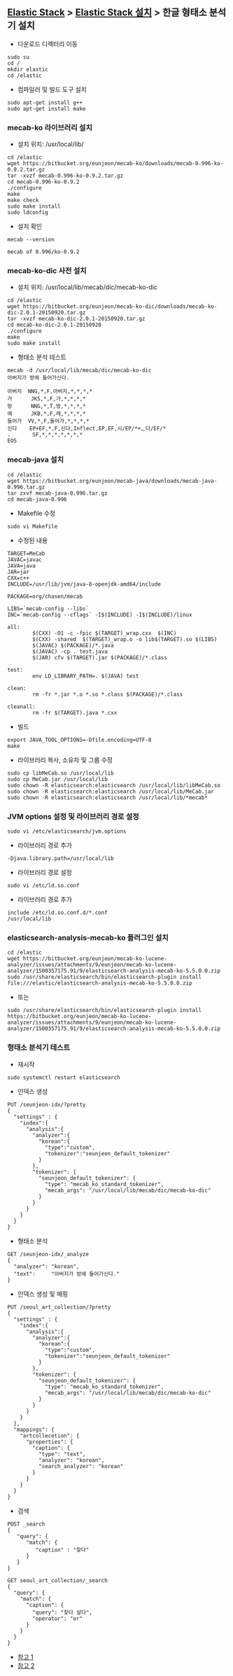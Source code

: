 ﻿## [Elastic Stack](https://github.com/colaboy2010hot/ElasticStack/blob/master/README.md) > [Elastic Stack 설치](https://github.com/colaboy2010hot/ElasticStack/blob/master/Install/README.md) > 한글 형태소 분석기 설치

* 다운로드 디렉터리 이동
```
sudo su
cd /
mkdir elastic
cd /elastic
```

* 컴파일러 및 빌드 도구 설치
```
sudo apt-get install g++
sudo apt-get install make
```

### mecab-ko 라이브러리 설치
* 설치 위치: /usr/local/lib/
```
cd /elastic
wget https://bitbucket.org/eunjeon/mecab-ko/downloads/mecab-0.996-ko-0.9.2.tar.gz
tar -xvzf mecab-0.996-ko-0.9.2.tar.gz
cd mecab-0.996-ko-0.9.2
./configure
make
make check
sudo make install
sudo ldconfig
```
* 설치 확인
```
mecab --version
```
```
mecab of 0.996/ko-0.9.2
```

### mecab-ko-dic 사전 설치
* 설치 위치: /usr/local/lib/mecab/dic/mecab-ko-dic
```
cd /elastic
wget https://bitbucket.org/eunjeon/mecab-ko-dic/downloads/mecab-ko-dic-2.0.1-20150920.tar.gz
tar -xvzf mecab-ko-dic-2.0.1-20150920.tar.gz  
cd mecab-ko-dic-2.0.1-20150920
./configure
make
sudo make install
```
* 형태소 분석 테스트
```
mecab -d /usr/local/lib/mecab/dic/mecab-ko-dic
아버지가 방에 들어가신다.
```
```
아버지  NNG,*,F,아버지,*,*,*,*
가      JKS,*,F,가,*,*,*,*
방      NNG,*,T,방,*,*,*,*
에      JKB,*,F,에,*,*,*,*
들어가  VV,*,F,들어가,*,*,*,*
신다    EP+EF,*,F,신다,Inflect,EP,EF,시/EP/*+ᆫ다/EF/*
.       SF,*,*,*,*,*,*,*
EOS
```

### mecab-java 설치

```
cd /elastic
wget https://bitbucket.org/eunjeon/mecab-java/downloads/mecab-java-0.996.tar.gz
tar zxvf mecab-java-0.996.tar.gz
cd mecab-java-0.996
```
* Makefile 수정
```
sudo vi Makefile
```
* 수정된 내용
```
TARGET=MeCab
JAVAC=javac
JAVA=java
JAR=jar
CXX=c++
INCLUDE=/usr/lib/jvm/java-8-openjdk-amd64/include

PACKAGE=org/chasen/mecab

LIBS=`mecab-config --libs`
INC=`mecab-config --cflags` -I$(INCLUDE) -I$(INCLUDE)/linux

all:
        $(CXX) -O1 -c -fpic $(TARGET)_wrap.cxx  $(INC)
        $(CXX) -shared  $(TARGET)_wrap.o -o lib$(TARGET).so $(LIBS)
        $(JAVAC) $(PACKAGE)/*.java
        $(JAVAC) -cp . test.java
        $(JAR) cfv $(TARGET).jar $(PACKAGE)/*.class

test:
        env LD_LIBRARY_PATH=. $(JAVA) test

clean:
        rm -fr *.jar *.o *.so *.class $(PACKAGE)/*.class

cleanall:
        rm -fr $(TARGET).java *.cxx
```
* 빌드
```
export JAVA_TOOL_OPTIONS=-Dfile.encoding=UTF-8
make
```
* 라이브러리 복사, 소유자 및 그룹 수정
```
sudo cp libMeCab.so /usr/local/lib
sudo cp MeCab.jar /usr/local/lib
sudo chown -R elasticsearch:elasticsearch /usr/local/lib/libMeCab.so
sudo chown -R elasticsearch:elasticsearch /usr/local/lib/MeCab.jar
sudo chown -R elasticsearch:elasticsearch /usr/local/lib/*mecab*
```

### JVM options 설정 및 라이브러리 경로 설정

```
sudo vi /etc/elasticsearch/jvm.options
```
* 라이브러리 경로 추가
```
-Djava.library.path=/usr/local/lib
```
* 라이브러리 경로 설정
```
sudo vi /etc/ld.so.conf
```
* 라이브러리 경로 추가
```
include /etc/ld.so.conf.d/*.conf
/usr/local/lib
```

### elasticsearch-analysis-mecab-ko 플러그인 설치
```
cd /elastic
wget https://bitbucket.org/eunjeon/mecab-ko-lucene-analyzer/issues/attachments/9/eunjeon/mecab-ko-lucene-analyzer/1500357175.91/9/elasticsearch-analysis-mecab-ko-5.5.0.0.zip
sudo /usr/share/elasticsearch/bin/elasticsearch-plugin install file:///elastic/elasticsearch-analysis-mecab-ko-5.5.0.0.zip
```
* 또는
```
sudo /usr/share/elasticsearch/bin/elasticsearch-plugin install https://bitbucket.org/eunjeon/mecab-ko-lucene-analyzer/issues/attachments/9/eunjeon/mecab-ko-lucene-analyzer/1500357175.91/9/elasticsearch-analysis-mecab-ko-5.5.0.0.zip
```


### 형태소 분석기 테스트

* 재시작
```
sudo systemctl restart elasticsearch
```

* 인덱스 생성
```
PUT /seunjeon-idx/?pretty
{
  "settings" : {
    "index":{
      "analysis":{
        "analyzer":{
          "korean":{
            "type":"custom",
            "tokenizer":"seunjeon_default_tokenizer"
          }
        },
        "tokenizer": {
          "seunjeon_default_tokenizer": {
            "type": "mecab_ko_standard_tokenizer",
            "mecab_args": "/usr/local/lib/mecab/dic/mecab-ko-dic"
          }
        }
      }
    }
  }
}
```
* 형태소 분석
```
GET /seunjeon-idx/_analyze 
{
  "analyzer": "korean", 
  "text":     "아버지가 방에 들어가신다."
}
```

* 인덱스 생성 및 매핑
```
PUT /seoul_art_collection/?pretty
{
  "settings" : {
    "index":{
      "analysis":{
        "analyzer":{
          "korean":{
            "type":"custom",
            "tokenizer":"seunjeon_default_tokenizer"
          }
        },
        "tokenizer": {
          "seunjeon_default_tokenizer": {
            "type": "mecab_ko_standard_tokenizer",
            "mecab_args": "/usr/local/lib/mecab/dic/mecab-ko-dic"
          }
        }
      }
    }
  },
  "mappings": {
    "artcollecetion": {
      "properties": {
        "caption": {
          "type": "text",
          "analyzer": "korean", 
          "search_analyzer": "korean" 
        }
      }
    }
  }
}
```

* 검색
```
POST _search
{
   "query": {
      "match": {
         "caption" : "찾다"
      }
   }
}
```
```
GET seoul_art_collection/_search
{
  "query": {
    "match": {
      "caption": {
        "query": "찾다 살다", 
        "operator": "or"
      }
    }
  }
}
```

* [참고 1](http://www.popit.kr/%EC%9D%80%EC%A0%84%ED%95%9C%EB%8B%A2-%EC%84%A4%EC%B9%98-%EC%99%84%EC%A0%84%EC%A0%95%EB%B3%B5/)
* [참고 2](http://guruble.com/?p=416)